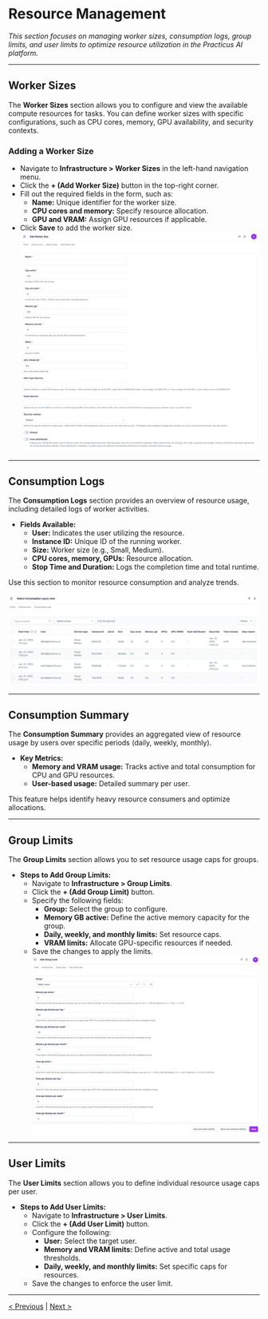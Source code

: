 # Resource Management

_This section focuses on managing worker sizes, consumption logs, group limits, and user limits to optimize resource utilization in the Practicus AI platform._

---

## Worker Sizes

The **Worker Sizes** section allows you to configure and view the available compute resources for tasks. You can define worker sizes with specific configurations, such as CPU cores, memory, GPU availability, and security contexts.

### Adding a Worker Size

- Navigate to **Infrastructure > Worker Sizes** in the left-hand navigation menu.  
- Click the **+ (Add Worker Size)** button in the top-right corner.  
- Fill out the required fields in the form, such as:
   - **Name:** Unique identifier for the worker size.
   - **CPU cores and memory:** Specify resource allocation.
   - **GPU and VRAM:** Assign GPU resources if applicable.
- Click **Save** to add the worker size.  
   ![](img/create_worker_01.png)
   ![](img/create_worker_02.png)


---

## Consumption Logs

The **Consumption Logs** section provides an overview of resource usage, including detailed logs of worker activities.  
- **Fields Available:**  
  - **User:** Indicates the user utilizing the resource.  
  - **Instance ID:** Unique ID of the running worker.  
  - **Size:** Worker size (e.g., Small, Medium).  
  - **CPU cores, memory, GPUs:** Resource allocation.  
  - **Stop Time and Duration:** Logs the completion time and total runtime.  

Use this section to monitor resource consumption and analyze trends.

  ![](img/create_worker_03.png)

---

## Consumption Summary

The **Consumption Summary** provides an aggregated view of resource usage by users over specific periods (daily, weekly, monthly).  
- **Key Metrics:**  
  - **Memory and VRAM usage:** Tracks active and total consumption for CPU and GPU resources.  
  - **User-based usage:** Detailed summary per user.

This feature helps identify heavy resource consumers and optimize allocations.

---

## Group Limits

The **Group Limits** section allows you to set resource usage caps for groups.  
- **Steps to Add Group Limits:**
  - Navigate to **Infrastructure > Group Limits**.  
  - Click the **+ (Add Group Limit)** button.  
  - Specify the following fields:
     - **Group:** Select the group to configure.  
     - **Memory GB active:** Define the active memory capacity for the group.  
     - **Daily, weekly, and monthly limits:** Set resource caps.  
     - **VRAM limits:** Allocate GPU-specific resources if needed.  
  - Save the changes to apply the limits.  
  ![](img/group_limit_01.png)

---

## User Limits

The **User Limits** section allows you to define individual resource usage caps per user.  
- **Steps to Add User Limits:**  
  - Navigate to **Infrastructure > User Limits**.  
  - Click the **+ (Add User Limit)** button.  
  - Configure the following:
     - **User:** Select the target user.  
     - **Memory and VRAM limits:** Define active and total usage thresholds.  
     - **Daily, weekly, and monthly limits:** Set specific caps for resources.  
  - Save the changes to enforce the user limit.

---

[< Previous](add-on-services.md) | [Next >](storage.md)